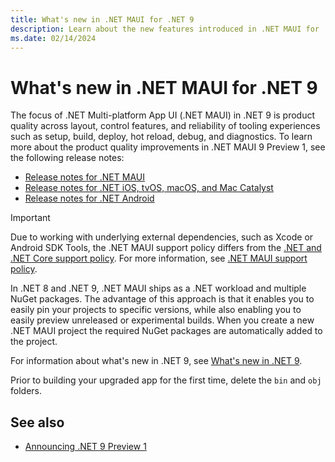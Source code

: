 ```yaml
---
title: What's new in .NET MAUI for .NET 9
description: Learn about the new features introduced in .NET MAUI for .NET 9.
ms.date: 02/14/2024
---
```


# What's new in .NET MAUI for .NET 9

The focus of .NET Multi-platform App UI (.NET MAUI) in .NET 9 is product quality across layout, control features, and reliability of tooling experiences such as setup, build, deploy, hot reload, debug, and diagnostics. To learn more about the product quality improvements in .NET MAUI 9 Preview 1, see the following release notes:

- [Release notes for .NET MAUI](https://github.com/dotnet/maui/releases/tag/untagged-e764fa1780e2dd618900)
- [Release notes for .NET iOS, tvOS, macOS, and Mac Catalyst](https://github.com/xamarin/xamarin-macios/wiki/.NET-8-release-notes)
- [Release notes for .NET Android](https://github.com/xamarin/xamarin-android/releases/tag/untagged-a2a308a67c16cf7fe691)

> [!IMPORTANT]
> Due to working with underlying external dependencies, such as Xcode or Android SDK Tools, the .NET MAUI support policy differs from the [.NET and .NET Core support policy](https://dotnet.microsoft.com/platform/support/policy/maui). For more information, see [.NET MAUI support policy](https://dotnet.microsoft.com/platform/support/policy/maui).

In .NET 8 and .NET 9, .NET MAUI ships as a .NET workload and multiple NuGet packages. The advantage of this approach is that it enables you to easily pin your projects to specific versions, while also enabling you to easily preview unreleased or experimental builds. When you create a new .NET MAUI project the required NuGet packages are automatically added to the project.

For information about what's new in .NET 9, see [What's new in .NET 9](/dotnet/core/whats-new/dotnet-9).

<!--

## Upgrade from .NET 8 to .NET 9

To upgrade your projects from .NET 8 to .NET 9, install .NET 9 with the [standalone installer](https://dotnet.microsoft.com/en-us/download/dotnet/9.0) and the `dotnet workload install maui` command.

Then, open your *.csproj* file and change the Target Framework Monikers (TFMs) from 8 to 9. If you're using a TFM such as `net8.0-ios13.6` be sure to match the platform version or remove it entirely. The following example shows the TFMs for a .NET 8 project:

The following example shows the TFMs for a .NET 8 project:

```xml
<TargetFrameworks>net8.0-android;net8.0-ios;net8.0-maccatalyst;net8.0-tizen</TargetFrameworks>
<TargetFrameworks Condition="$([MSBuild]::IsOSPlatform('windows'))">$(TargetFrameworks);net8.0-windows10.0.19041.0</TargetFrameworks>
```

The following example shows the TFMs for a .NET 8 project:

```xml
<TargetFrameworks>net9.0-android;net9.0-ios;net9.0-maccatalyst;net9.0-tizen</TargetFrameworks>
<TargetFrameworks Condition="$([MSBuild]::IsOSPlatform('windows'))">$(TargetFrameworks);net9.0-windows10.0.19041.0</TargetFrameworks>
```

Explicit package references should also be added to your *.csproj* file for the following .NET MAUI NuGet packages:

```xml
<ItemGroup>
    <PackageReference Include="Microsoft.Maui.Controls" Version="VERSION_GOES_HERE" />
    <PackageReference Include="Microsoft.Maui.Controls.Compatibility" Version="VERSION_GOES_HERE" />
</ItemGroup>
```

The `$(MauiVersion)` variable is referenced from the version of .NET MAUI you've installed. You can override this by adding the `$(MauiVersion)` build property to your *.csproj* file:

```xml
<Project Sdk="Microsoft.NET.Sdk">
    <PropertyGroup>
        <TargetFrameworks>net8.0-android;net8.0-ios;net8.0-maccatalyst</TargetFrameworks>
        <UseMaui>True</UseMaui>
        <MauiVersion>8.0.3</MauiVersion>
    </PropertyGroup>
</Project>
```

This can be useful when using ad-hoc builds from the [nightly feed](https://github.com/dotnet/maui/wiki/Nightly-Builds) or builds downloaded from pull requests.

-->

Prior to building your upgraded app for the first time, delete the `bin` and `obj` folders.

## See also

- [Announcing .NET 9 Preview 1](https://devblogs.microsoft.com/dotnet/announcing-dotnet-9-preview-1)
